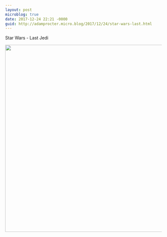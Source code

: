 ```yaml
---
layout: post
microblog: true
date: 2017-12-24 22:21 -0000
guid: http://adamprocter.micro.blog/2017/12/24/star-wars-last.html
---
```

Star Wars - Last Jedi

<img src="http://discursive.adamprocter.co.uk/uploads/2017/7670ccf10d.jpg" width="600" height="600" />
